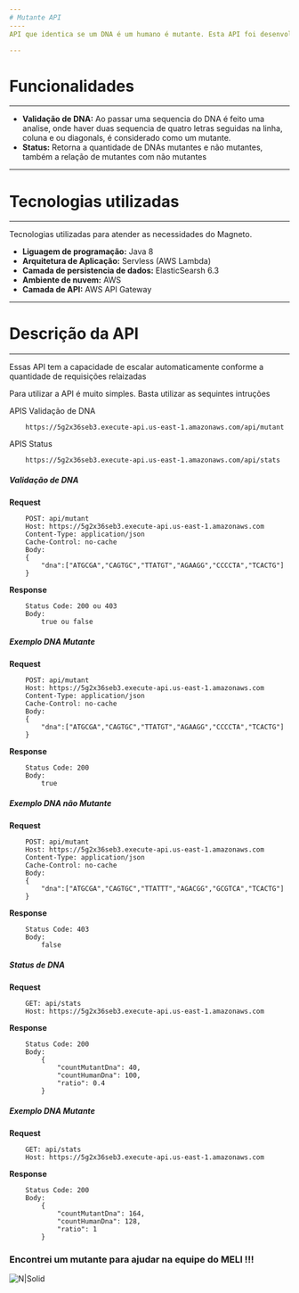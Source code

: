 ```yaml
---
# Mutante API
----
API que identica se um DNA é um humano é mutante. Esta API foi desenvolvida para atender as necessidades do Magneto.

---
```

# Funcionalidades 
---
   - **Validação de DNA:** Ao passar uma sequencia do DNA é feito uma analise, onde haver duas sequencia de quatro letras seguidas na linha, coluna e ou diagonals, é considerado como um mutante.
   - **Status:** Retorna a quantidade de DNAs mutantes e não mutantes, também a relação de mutantes com não mutantes
---
# Tecnologias utilizadas 
---
 Tecnologias utilizadas para atender as necessidades do Magneto.

 - **Liguagem de programação:** Java 8
 -  **Arquitetura de Aplicação:** Servless (AWS Lambda)
 - **Camada de persistencia de dados:** ElasticSearsh 6.3
 - **Ambiente de nuvem:** AWS
 - **Camada de API:** AWS API Gateway

---
# Descrição da API
---
 Essas API tem a capacidade de escalar automaticamente conforme a quantidade de requisições relaizadas
 
 Para utilizar a API é muito simples. Basta utilizar as sequintes intruções
 
APIS Validação de DNA
``` 
    https://5g2x36seb3.execute-api.us-east-1.amazonaws.com/api/mutant
```

 APIS Status
``` 
    https://5g2x36seb3.execute-api.us-east-1.amazonaws.com/api/stats
```

 ##### Validação de DNA
 
**Request**
```
    POST: api/mutant
    Host: https://5g2x36seb3.execute-api.us-east-1.amazonaws.com
    Content-Type: application/json
    Cache-Control: no-cache
    Body:
    {
        "dna":["ATGCGA","CAGTGC","TTATGT","AGAAGG","CCCCTA","TCACTG"]
    }
```

 **Response**
```
    Status Code: 200 ou 403
    Body:
        true ou false
```
     
 ##### Exemplo DNA Mutante
 **Request**
```
    POST: api/mutant
    Host: https://5g2x36seb3.execute-api.us-east-1.amazonaws.com
    Content-Type: application/json
    Cache-Control: no-cache
    Body:
    {
	    "dna":["ATGCGA","CAGTGC","TTATGT","AGAAGG","CCCCTA","TCACTG"]
    }
```

 **Response**
```
    Status Code: 200
    Body:
        true
```

 ##### Exemplo DNA não Mutante
 **Request**
```
    POST: api/mutant
    Host: https://5g2x36seb3.execute-api.us-east-1.amazonaws.com
    Content-Type: application/json
    Cache-Control: no-cache
    Body:
    {
	    "dna":["ATGCGA","CAGTGC","TTATTT","AGACGG","GCGTCA","TCACTG"]
    }
```

 **Response**
```
    Status Code: 403
    Body:
        false
```

 ##### Status de DNA
 
 **Request**
```
    GET: api/stats
    Host: https://5g2x36seb3.execute-api.us-east-1.amazonaws.com
```

 **Response**
``` 
    Status Code: 200
    Body:
        {
            "countMutantDna": 40,
            "countHumanDna": 100,
            "ratio": 0.4
        }
```
     
 ##### Exemplo DNA Mutante
 **Request**
```
    GET: api/stats
    Host: https://5g2x36seb3.execute-api.us-east-1.amazonaws.com
```

 **Response**
``` 
    Status Code: 200
    Body:
        {
            "countMutantDna": 164,
            "countHumanDna": 128,
            "ratio": 1
        }
```
### Encontrei um mutante para ajudar na equipe do MELI !!!
![N|Solid](https://cdn.cinepop.com.br/2018/01/magneto-ex-men4-750x380.jpg)